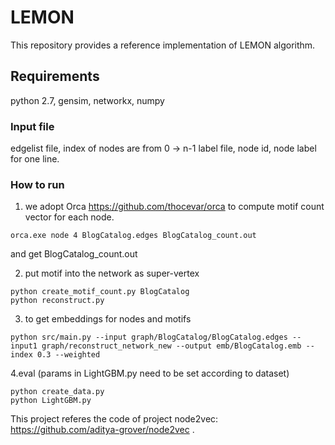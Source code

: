 # LEMON

This repository provides a reference implementation of LEMON algorithm.

## Requirements
python 2.7, gensim, networkx, numpy

### Input file
edgelist file, index of nodes are from 0 -> n-1
label file, 
node id, node label for one line.

### How to run
1. we adopt Orca <https://github.com/thocevar/orca> to compute motif count vector for each node.
```
orca.exe node 4 BlogCatalog.edges BlogCatalog_count.out
```
and get BlogCatalog_count.out


2. put motif into the network as super-vertex
```
python create_motif_count.py BlogCatalog
python reconstruct.py
```

3. to get embeddings for nodes and motifs
```
python src/main.py --input graph/BlogCatalog/BlogCatalog.edges --input1 graph/reconstruct_network_new --output emb/BlogCatalog.emb --index 0.3 --weighted
```
4.eval (params in LightGBM.py need to be set according to dataset)
```
python create_data.py
python LightGBM.py
```

This project referes the code of project node2vec: <https://github.com/aditya-grover/node2vec> .